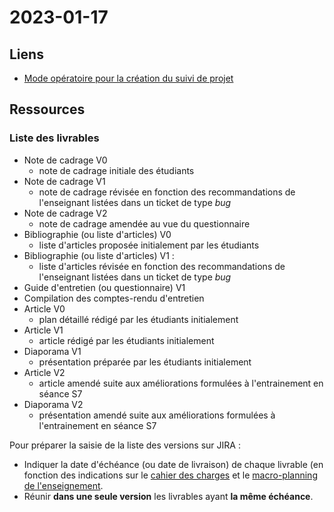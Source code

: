 # 2023-01-17

## Liens
- [Mode opératoire pour la création du suivi de projet](assets/jira_init.pdf)

## Ressources

### Liste des livrables
- Note de cadrage V0
  - note de cadrage initiale des étudiants
- Note de cadrage V1
  - note de cadrage révisée en fonction des recommandations de l'enseignant listées dans un ticket de type _bug_
- Note de cadrage V2
    - note de cadrage amendée au vue du questionnaire
- Bibliographie (ou liste d'articles) V0
  - liste d'articles proposée initialement par les étudiants
- Bibliographie (ou liste d'articles) V1 :
  - liste d'articles révisée en fonction des recommandations de l'enseignant listées dans un ticket de type _bug_
- Guide d'entretien (ou questionnaire) V1
- Compilation des comptes-rendu d'entretien
- Article V0
  - plan détaillé rédigé par les étudiants initialement
- Article V1
  - article rédigé par les étudiants initialement
- Diaporama V1
  - présentation préparée par les étudiants initialement
- Article V2
  - article amendé suite aux améliorations formulées à l'entrainement en séance S7
- Diaporama V2
  - présentation amendé suite aux améliorations formulées à l'entrainement en séance S7

Pour préparer la saisie de la liste des versions sur JIRA :
- Indiquer la date d'échéance (ou date de livraison) de chaque livrable (en fonction des indications sur le [cahier des charges](assets/cdc_article_management_de_projet.pdf) et le [macro-planning de l'enseignement](assets/calendrier.pdf).
- Réunir __dans une seule version__ les livrables ayant __la même échéance__.


<!--
### Liste des epics
- G
-->

